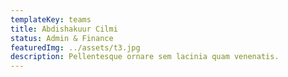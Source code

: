```yaml
---
templateKey: teams
title: Abdishakuur Cilmi
status: Admin & Finance
featuredImg: ../assets/t3.jpg
description: Pellentesque ornare sem lacinia quam venenatis.
---
```

